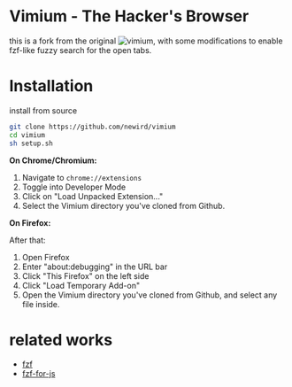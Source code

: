 # Vimium - The Hacker's Browser
this is a fork from the original ![vimium](https://github.com/philc/vimium), with some modifications to enable fzf-like fuzzy search for the open tabs.

# Installation
install from source
```bash
git clone https://github.com/newird/vimium
cd vimium
sh setup.sh
```

**On Chrome/Chromium:**

1. Navigate to `chrome://extensions`
1. Toggle into Developer Mode
1. Click on "Load Unpacked Extension..."
1. Select the Vimium directory you've cloned from Github.

**On Firefox:**

After that:

1. Open Firefox
1. Enter "about:debugging" in the URL bar
1. Click "This Firefox" on the left side
1. Click "Load Temporary Add-on"
1. Open the Vimium directory you've cloned from Github, and select any file inside.

# related works
- [fzf](https://github.com/junegunn/fzf)
- [fzf-for-js](https://github.com/ajitid/fzf-for-js)


